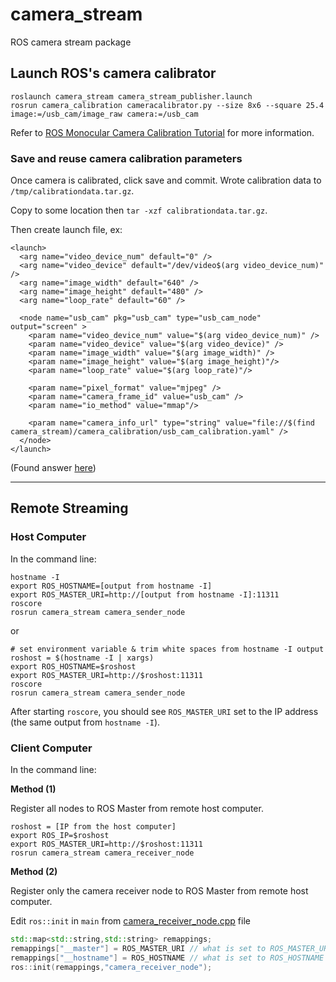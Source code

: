 # camera_stream
ROS camera stream package

## Launch ROS's camera calibrator

```
roslaunch camera_stream camera_stream_publisher.launch
rosrun camera_calibration cameracalibrator.py --size 8x6 --square 25.4 image:=/usb_cam/image_raw camera:=/usb_cam
```

Refer to [ROS Monocular Camera Calibration Tutorial](http://wiki.ros.org/camera_calibration/Tutorials/MonocularCalibration) for more information.

### Save and reuse camera calibration parameters

Once camera is calibrated, click save and commit. Wrote calibration data to `/tmp/calibrationdata.tar.gz`.

Copy to some location then `tar -xzf calibrationdata.tar.gz`.

Then create launch file, ex:

```
<launch>
  <arg name="video_device_num" default="0" />
  <arg name="video_device" default="/dev/video$(arg video_device_num)" />
  <arg name="image_width" default="640" />
  <arg name="image_height" default="480" />
  <arg name="loop_rate" default="60" />

  <node name="usb_cam" pkg="usb_cam" type="usb_cam_node" output="screen" >
    <param name="video_device_num" value="$(arg video_device_num)" />
    <param name="video_device" value="$(arg video_device)" />
    <param name="image_width" value="$(arg image_width)" />
    <param name="image_height" value="$(arg image_height)"/>
    <param name="loop_rate" value="$(arg loop_rate)"/>

    <param name="pixel_format" value="mjpeg" />
    <param name="camera_frame_id" value="usb_cam" />
    <param name="io_method" value="mmap"/>

    <param name="camera_info_url" type="string" value="file://$(find camera_stream)/camera_calibration/usb_cam_calibration.yaml" />
  </node>
</launch>

```

(Found answer [here](https://answers.ros.org/question/231569/reuse-camera-calibration-parameters/))

***

## Remote Streaming

### Host Computer

In the command line:

```
hostname -I
export ROS_HOSTNAME=[output from hostname -I]
export ROS_MASTER_URI=http://[output from hostname -I]:11311
roscore
rosrun camera_stream camera_sender_node
```

or

```
# set environment variable & trim white spaces from hostname -I output
roshost = $(hostname -I | xargs)
export ROS_HOSTNAME=$roshost
export ROS_MASTER_URI=http://$roshost:11311
roscore
rosrun camera_stream camera_sender_node
```

After starting `roscore`, you should see `ROS_MASTER_URI` set to the IP address (the same output from `hostname -I`).

### Client Computer

In the command line:

**Method (1)**

Register all nodes to ROS Master from remote host computer.

```
roshost = [IP from the host computer]
export ROS_IP=$roshost
export ROS_MASTER_URI=http://$roshost:11311
rosrun camera_stream camera_receiver_node
```

**Method (2)**

Register only the camera receiver node to ROS Master from remote host computer.

Edit `ros::init` in `main` from [camera_receiver_node.cpp](https://github.com/jennuine/camera_stream/blob/master/src/camera_receiver_node.cpp) file

```C++
std::map<std::string,std::string> remappings;
remappings["__master"] = ROS_MASTER_URI // what is set to ROS_MASTER_URI on host computer
remappings["__hostname"] = ROS_HOSTNAME // what is set to ROS_HOSTNAME on host computer
ros::init(remappings,"camera_receiver_node");
```
